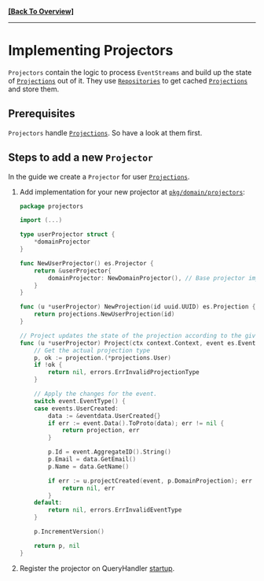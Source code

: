 **[[Back To Overview]](README.md)**

---

# Implementing Projectors

`Projectors` contain the logic to process `EventStreams` and build up the state of [`Projections`](projections.md) out of it. They use [`Repositories`](repositories.md) to get cached [`Projections`](projections.md) and store them.

## Prerequisites

`Projectors` handle [`Projections`](projections.md).
So have a look at them first.

## Steps to add a new `Projector`

In the guide we create a `Projector` for user [`Projections`](projections.md).

1. Add implementation for your new projector at [`pkg/domain/projectors`](../../pkg/domain/projectors):

    ```go
    package projectors

    import (...)

    type userProjector struct {
        *domainProjector
    }

    func NewUserProjector() es.Projector {
        return &userProjector{
            domainProjector: NewDomainProjector(), // Base projector implementation
        }
    }

    func (u *userProjector) NewProjection(id uuid.UUID) es.Projection {
        return projections.NewUserProjection(id)
    }

    // Project updates the state of the projection according to the given event.
    func (u *userProjector) Project(ctx context.Context, event es.Event, projection es.Projection) (es.Projection, error) {
        // Get the actual projection type
        p, ok := projection.(*projections.User)
        if !ok {
            return nil, errors.ErrInvalidProjectionType
        }

        // Apply the changes for the event.
        switch event.EventType() {
        case events.UserCreated:
            data := &eventdata.UserCreated{}
            if err := event.Data().ToProto(data); err != nil {
                return projection, err
            }

            p.Id = event.AggregateID().String()
            p.Email = data.GetEmail()
            p.Name = data.GetName()

            if err := u.projectCreated(event, p.DomainProjection); err != nil {
                return nil, err
            }
        default:
            return nil, errors.ErrInvalidEventType
        }

        p.IncrementVersion()

        return p, nil
    }
    ```

1. Register the projector on QueryHandler [startup](../../pkg/domain/queryhandler.go).
